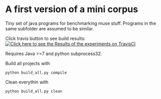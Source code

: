 # A first version of a mini corpus
Tiny set of java programs for benchmarking muse stuff. Programs in the same subfolder are assumed to be similar.

Click travis button to see build results:
[![Click here to see the Results of the experiments on TravisCI](https://travis-ci.org/aas-integration/mini_corpus.svg?branch=master)](https://travis-ci.org/aas-integration/mini_corpus)

Requires Java >=7 and python subprocess32.

Build all projects with

    python build_all.py compile
    
Clean everythin with

    python build_all.py clean
